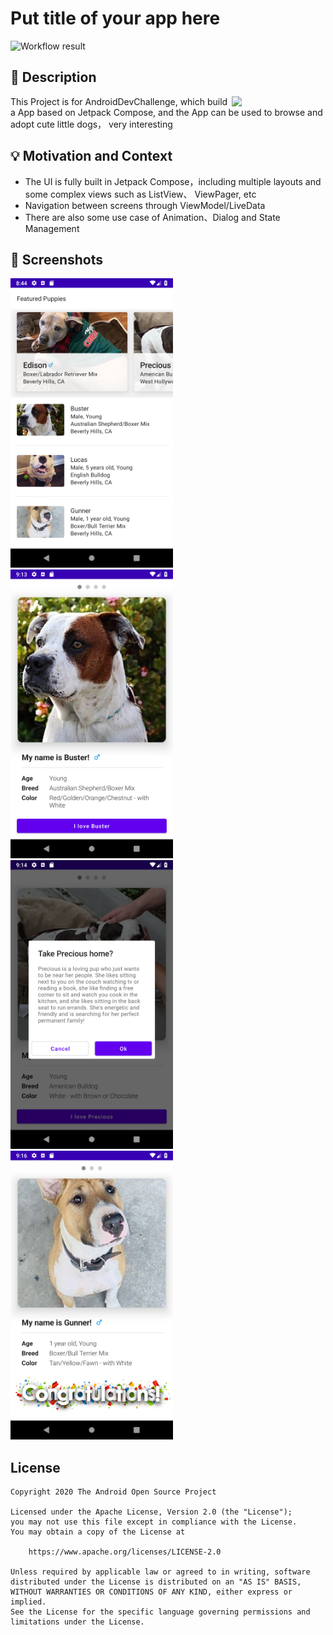 # Put title of your app here

<!--- Replace <OWNER> with your Github Username and <REPOSITORY> with the name of your repository. -->
<!--- You can find both of these in the url bar when you open your repository in github. -->
![Workflow result](https://github.com/vitaviva/android-dev-challenge-compose/workflows/Check/badge.svg)


## :scroll: Description
<!--- Describe your app in one or two sentences -->
<img src="app/src/main/res/drawable-v24/ic_launcher.png" width=150 align=right>

This Project is for AndroidDevChallenge, which build a App based on Jetpack Compose,
and the App can be used to browse and adopt cute little dogs， very interesting


## :bulb: Motivation and Context
<!--- Optionally point readers to interesting parts of your submission. -->
<!--- What are you especially proud of? -->
- The UI is fully built in Jetpack Compose，including multiple layouts and some complex views such as ListView、 ViewPager, etc
- Navigation between screens through  ViewModel/LiveData
- There are also some use case of Animation、Dialog and State Management

## :camera_flash: Screenshots
<!-- You can add more screenshots here if you like -->
<img src="/results/screenshot_1.png" width="260">&emsp;<img src="/results/screenshot_2.png" width="260">
<img src="/results/screenshot_3.png" width="260">&emsp;<img src="/results/screenshot_4.png" width="260">

## License
```
Copyright 2020 The Android Open Source Project

Licensed under the Apache License, Version 2.0 (the "License");
you may not use this file except in compliance with the License.
You may obtain a copy of the License at

    https://www.apache.org/licenses/LICENSE-2.0

Unless required by applicable law or agreed to in writing, software
distributed under the License is distributed on an "AS IS" BASIS,
WITHOUT WARRANTIES OR CONDITIONS OF ANY KIND, either express or implied.
See the License for the specific language governing permissions and
limitations under the License.
```